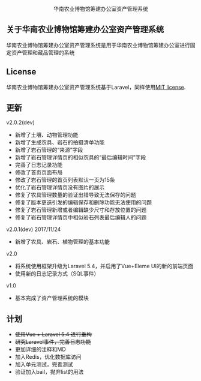 <p align="center">华南农业博物馆筹建办公室资产管理系统</p>



## 关于华南农业博物馆筹建办公室资产管理系统

华南农业博物馆筹建办公室资产管理系统是用于华南农业博物馆筹建办公室进行固定资产管理和藏品管理的系统

## License

华南农业博物馆筹建办公室资产管理系统基于Laravel，同样使用[MIT license](http://opensource.org/licenses/MIT).

## 更新



v2.0.2(dev)
- 新增了土壤、动物管理功能
- 新增了生成农具、岩石的拍摄清单功能
- 新增了岩石管理的“来源”字段
- 新增了岩石管理详情页的相似农具的“最后编辑时间”字段
- 完善了日志记录功能
- 修改了首页页面布局
- 修改了岩石管理的首页列表默认一页为15条
- 优化了岩石管理详情页没有图片的展示
- 修复了农具管理数量的验证出错导致无法保存的问题
- 修复了版本更迭引发的编辑保存和删除功能无法使用的问题
- 修复了岩石管理新增或者编辑缺少尺寸和存放位置的问题
- 修复了岩石管理详情页中相似岩石列表最后编辑人的问题

v2.0.1(dev)  2017/11/24
- 新增了农具、岩石、植物管理的基本功能

v2.0
- 将系统使用框架升级为Laravel 5.4，并启用了Vue+Eleme UI的新的前端页面
- 使用新的日志记录方式（SQL事件）

v1.0
- 基本完成了资产管理系统的模块

## 计划
- <del>使用Vue + Laravel 5.4 进行重构</del>
- <del>研究Laravel事件，完善日志功能</del>
- 更加详细的注释和MD
- 加入Redis，优化数据库访问
- 加入单元测试，完善测试
- 验证加入bail，抛弃list的用法
